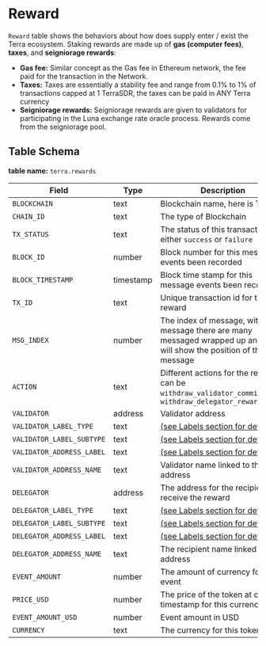 # Reward

`Reward` table shows the behaviors about how does supply enter / exist the Terra ecosystem. Staking rewards are made up of **gas (computer fees)**, **taxes**, and **seigniorage rewards**:

* **Gas fee:** Similar concept as the Gas fee in Ethereum network, the fee paid for the transaction in the Network.&#x20;
* **Taxes:** Taxes are essentially a stability fee and range from 0.1% to 1% of transactions capped at 1 TerraSDR, the taxes can be paid in ANY Terra currency&#x20;
* **Seigniorage rewards:** Seigniorage rewards are given to validators for participating in the Luna exchange rate oracle process. Rewards come from the seigniorage pool.

## Table Schema

**table name:** `terra.rewards`

| Field                     | Type      | Description                                                                                                                  |
| ------------------------- | --------- | ---------------------------------------------------------------------------------------------------------------------------- |
| `BLOCKCHAIN`              | text      | Blockchain name, here is Terra                                                                                               |
| `CHAIN_ID`                | text      | The type of Blockchain                                                                                                       |
| `TX_STATUS`               | text      | The status of this transaction, either `success` or `failure`                                                                |
| `BLOCK_ID`                | number    | Block number for this message events been recorded                                                                           |
| `BLOCK_TIMESTAMP`         | timestamp | Block time stamp for this message events been recorded                                                                       |
| `TX_ID`                   | text      | Unique transaction id for the reward                                                                                         |
| `MSG_INDEX`               | number    | The index of message, within one message there are many messaged wrapped up and index will show the position of the message  |
| `ACTION`                  | text      | Different actions for the reward, it can be `withdraw_validator_commission`or `withdraw_delegator_rewards`                   |
| `VALIDATOR`               | address   | Validator address                                                                                                            |
| `VALIDATOR_LABEL_TYPE`    | text      | [(see Labels section for details)](../../../address-tags-and-labels/labels/)                                                 |
| `VALIDATOR_LABEL_SUBTYPE` | text      | [(see Labels section for details)](../../../address-tags-and-labels/labels/)                                                 |
| `VALIDATOR_ADDRESS_LABEL` | text      | [(see Labels section for details)](../../../address-tags-and-labels/labels/)                                                 |
| `VALIDATOR_ADDRESS_NAME`  | text      | Validator name linked to the address                                                                                         |
| `DELEGATOR`               | address   | The address for the recipient to receive the reward                                                                          |
| `DELEGATOR_LABEL_TYPE`    | text      | [(see Labels section for details)](../../../address-tags-and-labels/labels/)                                                 |
| `DELEGATOR_LABEL_SUBTYPE` | text      | [(see Labels section for details)](../../../address-tags-and-labels/labels/)                                                 |
| `DELEGATOR_ADDRESS_LABEL` | text      | [(see Labels section for details)](../../../address-tags-and-labels/labels/)                                                 |
| `DELEGATOR_ADDRESS_NAME`  | text      | The recipient name linked to the address                                                                                     |
| `EVENT_AMOUNT`            | number    | The amount of currency for this event                                                                                        |
| `PRICE_USD`               | number    | The price of the token at current timestamp for this currency                                                                |
| `EVENT_AMOUNT_USD`        | number    | Event amount in USD                                                                                                          |
| `CURRENCY`                | text      | The currency for this token                                                                                                  |
